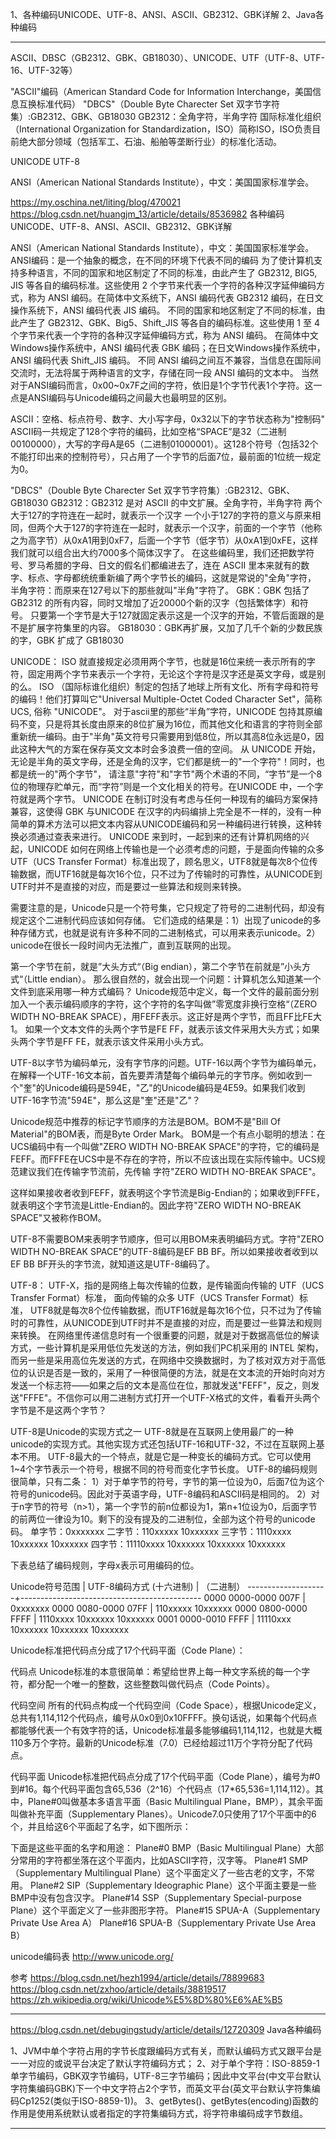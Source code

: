1、各种编码UNICODE、UTF-8、ANSI、ASCII、GB2312、GBK详解
2、Java各种编码




---------------------------------------------------------------------------------------------------------------------
ASCII、DBSC（GB2312、GBK、GB18030）、UNICODE、UTF（UTF-8、UTF-16、UTF-32等）

"ASCII"编码（American Standard Code for Information Interchange，美国信息互换标准代码）
"DBCS"（Double Byte Charecter Set 双字节字符集）:GB2312、GBK、GB18030
GB2312：全角字符，半角字符
国际标准化组织（International Organization for Standardization，ISO）简称ISO，ISO负责目前绝大部分领域（包括军工、石油、船舶等垄断行业）的标准化活动。

UNICODE
UTF-8

ANSI（American National Standards Institute），中文：美国国家标准学会。




https://my.oschina.net/liting/blog/470021
https://blog.csdn.net/huangjm_13/article/details/8536982
各种编码UNICODE、UTF-8、ANSI、ASCII、GB2312、GBK详解


ANSI（American National Standards Institute），中文：美国国家标准学会。
ANSI编码：是一个抽象的概念，在不同的环境下代表不同的编码
  为了使计算机支持多种语言，不同的国家和地区制定了不同的标准，由此产生了 GB2312, BIG5, JIS 等各自的编码标准。这些使用 2 个字节来代表一个字符的各种汉字延伸编码方式，称为 ANSI 编码。在简体中文系统下，ANSI 编码代表 GB2312 编码，在日文操作系统下，ANSI 编码代表 JIS 编码。
  不同的国家和地区制定了不同的标准，由此产生了 GB2312、GBK、Big5、Shift_JIS 等各自的编码标准。这些使用 1 至 4 个字节来代表一个字符的各种汉字延伸编码方式，称为 ANSI 编码。
  在简体中文Windows操作系统中，ANSI 编码代表 GBK 编码；在日文Windows操作系统中，ANSI 编码代表 Shift_JIS 编码。 不同 ANSI 编码之间互不兼容，当信息在国际间交流时，无法将属于两种语言的文字，存储在同一段 ANSI 编码的文本中。 当然对于ANSI编码而言，0x00~0x7F之间的字符，依旧是1个字节代表1个字符。这一点是ANSI编码与Unicode编码之间最大也最明显的区别。


ASCII：空格、标点符号、数字、大小写字母，0x32以下的字节状态称为"控制码"
  ASCII码一共规定了128个字符的编码，比如空格“SPACE”是32（二进制00100000），大写的字母A是65（二进制01000001）。这128个符号（包括32个不能打印出来的控制符号），只占用了一个字节的后面7位，最前面的1位统一规定为0。


"DBCS"（Double Byte Charecter Set 双字节字符集）:GB2312、GBK、GB18030
GB2312：GB2312 是对 ASCII 的中文扩展。全角字符，半角字符
  两个大于127的字符连在一起时，就表示一个汉字
  一个小于127的字符的意义与原来相同，但两个大于127的字符连在一起时，就表示一个汉字，前面的一个字节（他称之为高字节）从0xA1用到0xF7，后面一个字节（低字节）从0xA1到0xFE，这样我们就可以组合出大约7000多个简体汉字了。
  在这些编码里，我们还把数学符号、罗马希腊的字母、日文的假名们都编进去了，连在 ASCII 里本来就有的数字、标点、字母都统统重新编了两个字节长的编码，这就是常说的"全角"字符，
  半角字符：而原来在127号以下的那些就叫"半角"字符了。
GBK：GBK 包括了 GB2312 的所有内容，同时又增加了近20000个新的汉字（包括繁体字）和符号。
  只要第一个字节是大于127就固定表示这是一个汉字的开始，不管后面跟的是不是扩展字符集里的内容。
GB18030：GBK再扩展，又加了几千个新的少数民族的字，GBK 扩成了 GB18030


UNICODE： ISO 就直接规定必须用两个字节，也就是16位来统一表示所有的字符，固定用两个字节来表示一个字符，无论这个字符是汉字还是英文字母，或是别的么。
  ISO （国际标谁化组织）制定的包括了地球上所有文化、所有字母和符号的编码！他们打算叫它"Universal Multiple-Octet Coded Character Set"，简称 UCS, 俗称 "UNICODE"。
  对于ascii里的那些“半角”字符，UNICODE 包持其原编码不变，只是将其长度由原来的8位扩展为16位，而其他文化和语言的字符则全部重新统一编码。由于"半角"英文符号只需要用到低8位，所以其高8位永远是0，因此这种大气的方案在保存英文文本时会多浪费一倍的空间。
  从 UNICODE 开始，无论是半角的英文字母，还是全角的汉字，它们都是统一的"一个字符"！同时，也都是统一的"两个字节"，
  请注意"字符"和"字节"两个术语的不同，“字节”是一个8位的物理存贮单元，而“字符”则是一个文化相关的符号。在UNICODE 中，一个字符就是两个字节。
  UNICODE 在制订时没有考虑与任何一种现有的编码方案保持兼容，这使得 GBK 与UNICODE 在汉字的内码编排上完全是不一样的，没有一种简单的算术方法可以把文本内容从UNICODE编码和另一种编码进行转换，这种转换必须通过查表来进行。
  UNICODE 来到时，一起到来的还有计算机网络的兴起，UNICODE 如何在网络上传输也是一个必须考虑的问题，于是面向传输的众多 UTF（UCS Transfer Format）标准出现了，顾名思义，UTF8就是每次8个位传输数据，而UTF16就是每次16个位，只不过为了传输时的可靠性，从UNICODE到UTF时并不是直接的对应，而是要过一些算法和规则来转换。
  
  需要注意的是，Unicode只是一个符号集，它只规定了符号的二进制代码，却没有规定这个二进制代码应该如何存储。
  它们造成的结果是：1）出现了unicode的多种存储方式，也就是说有许多种不同的二进制格式，可以用来表示unicode。2）unicode在很长一段时间内无法推广，直到互联网的出现。
  
  第一个字节在前，就是”大头方式“（Big endian），第二个字节在前就是”小头方式“（Little endian）。
  那么很自然的，就会出现一个问题：计算机怎么知道某一个文件到底采用哪一种方式编码？
  Unicode规范中定义，每一个文件的最前面分别加入一个表示编码顺序的字符，这个字符的名字叫做”零宽度非换行空格“（ZERO WIDTH NO-BREAK SPACE），用FEFF表示。这正好是两个字节，而且FF比FE大1。
  如果一个文本文件的头两个字节是FE FF，就表示该文件采用大头方式；如果头两个字节是FF FE，就表示该文件采用小头方式。


UTF-8以字节为编码单元，没有字节序的问题。UTF-16以两个字节为编码单元，在解释一个UTF-16文本前，首先要弄清楚每个编码单元的字节序。例如收到一个"奎"的Unicode编码是594E，"乙"的Unicode编码是4E59。如果我们收到UTF-16字节流"594E"，那么这是"奎"还是"乙"？

Unicode规范中推荐的标记字节顺序的方法是BOM。BOM不是"Bill Of Material"的BOM表，而是Byte Order Mark。 BOM是一个有点小聪明的想法：在UCS编码中有一个叫做"ZERO WIDTH NO-BREAK SPACE"的字符，它的编码是FEFF。而FFFE在UCS中是不存在的字符，所以不应该出现在实际传输中。UCS规范建议我们在传输字节流前，先传输 字符"ZERO WIDTH NO-BREAK SPACE"。

这样如果接收者收到FEFF，就表明这个字节流是Big-Endian的；如果收到FFFE，就表明这个字节流是Little-Endian的。因此字符"ZERO WIDTH NO-BREAK SPACE"又被称作BOM。

UTF-8不需要BOM来表明字节顺序，但可以用BOM来表明编码方式。字符"ZERO WIDTH NO-BREAK SPACE"的UTF-8编码是EF BB BF。所以如果接收者收到以EF BB BF开头的字节流，就知道这是UTF-8编码了。


UTF-8：
  UTF-X，指的是网络上每次传输的位数，是传输面向传输的 UTF（UCS Transfer Format）标准，
  面向传输的众多 UTF（UCS Transfer Format）标准，
  UTF8就是每次8个位传输数据，而UTF16就是每次16个位，只不过为了传输时的可靠性，从UNICODE到UTF时并不是直接的对应，而是要过一些算法和规则来转换。
  在网络里传递信息时有一个很重要的问题，就是对于数据高低位的解读方式，一些计算机是采用低位先发送的方法，例如我们PC机采用的 INTEL 架构，而另一些是采用高位先发送的方式，在网络中交换数据时，为了核对双方对于高低位的认识是否是一致的，采用了一种很简便的方法，就是在文本流的开始时向对方发送一个标志符——如果之后的文本是高位在位，那就发送"FEFF"，反之，则发送"FFFE"。不信你可以用二进制方式打开一个UTF-X格式的文件，看看开头两个字节是不是这两个字节？
  
  UTF-8是Unicode的实现方式之一
  UTF-8就是在互联网上使用最广的一种unicode的实现方式。其他实现方式还包括UTF-16和UTF-32，不过在互联网上基本不用。
  UTF-8最大的一个特点，就是它是一种变长的编码方式。它可以使用1~4个字节表示一个符号，根据不同的符号而变化字节长度。
  UTF-8的编码规则很简单，只有二条：
  1）对于单字节的符号，字节的第一位设为0，后面7位为这个符号的unicode码。因此对于英语字母，UTF-8编码和ASCII码是相同的。
  2）对于n字节的符号（n>1），第一个字节的前n位都设为1，第n+1位设为0，后面字节的前两位一律设为10。剩下的没有提及的二进制位，全部为这个符号的unicode码。
  单字节：0xxxxxxx
  二字节：110xxxxx 10xxxxxx
  三字节：1110xxxx 10xxxxxx 10xxxxxx
  四字节：11110xxxx 10xxxxxx 10xxxxxx 10xxxxxx

  下表总结了编码规则，字母x表示可用编码的位。
  
  Unicode符号范围 | UTF-8编码方式
  (十六进制) | （二进制）
  --------------------+---------------------------------------------
  0000 0000-0000 007F | 0xxxxxxx
  0000 0080-0000 07FF | 110xxxxx 10xxxxxx
  0000 0800-0000 FFFF | 1110xxxx 10xxxxxx 10xxxxxx
  0001 0000-0010 FFFF | 11110xxx 10xxxxxx 10xxxxxx 10xxxxxx  



Unicode标准把代码点分成了17个代码平面（Code Plane）：

代码点
Unicode标准的本意很简单：希望给世界上每一种文字系统的每一个字符，都分配一个唯一的整数，这些整数叫做代码点（Code Points）。

代码空间
所有的代码点构成一个代码空间（Code Space），根据Unicode定义，总共有1,114,112个代码点，编号从0x0到0x10FFFF。换句话说，如果每个代码点都能够代表一个有效字符的话，Unicode标准最多能够编码1,114,112，也就是大概110多万个字符。最新的Unicode标准（7.0）已经给超过11万个字符分配了代码点。

代码平面
Unicode标准把代码点分成了17个代码平面（Code Plane），编号为#0到#16。每个代码平面包含65,536（2^16）个代码点（17*65,536=1,114,112）。其中，Plane#0叫做基本多语言平面（Basic Multilingual Plane，BMP），其余平面叫做补充平面（Supplementary Planes）。Unicode7.0只使用了17个平面中的6个，并且给这6个平面起了名字，如下图所示：


下面是这些平面的名字和用途：
Plane#0 BMP（Basic Multilingual Plane）大部分常用的字符都坐落在这个平面内，比如ASCII字符，汉字等。
Plane#1 SMP（Supplementary Multilingual Plane）这个平面定义了一些古老的文字，不常用。
Plane#2 SIP（Supplementary Ideographic Plane）这个平面主要是一些BMP中没有包含汉字。
Plane#14 SSP（Supplementary Special-purpose Plane）这个平面定义了一些非图形字符。
Plane#15 SPUA-A（Supplementary Private Use Area A）
Plane#16 SPUA-B（Supplementary Private Use Area B）



unicode编码表
http://www.unicode.org/


参考
https://blog.csdn.net/hezh1994/article/details/78899683
https://blog.csdn.net/zxhoo/article/details/38819517
https://zh.wikipedia.org/wiki/Unicode%E5%8D%80%E6%AE%B5


---------------------------------------------------------------------------------------------------------------------
https://blog.csdn.net/debugingstudy/article/details/12720309
Java各种编码

1、JVM中单个字符占用的字节长度跟编码方式有关，而默认编码方式又跟平台是一一对应的或说平台决定了默认字符编码方式；
2、对于单个字符：ISO-8859-1单字节编码，GBK双字节编码，UTF-8三字节编码；因此中文平台(中文平台默认字符集编码GBK)下一个中文字符占2个字节，而英文平台(英文平台默认字符集编码Cp1252(类似于ISO-8859-1))。
3、getBytes()、getBytes(encoding)函数的作用是使用系统默认或者指定的字符集编码方式，将字符串编码成字节数组。 


---------------------------------------------------------------------------------------------------------------------


